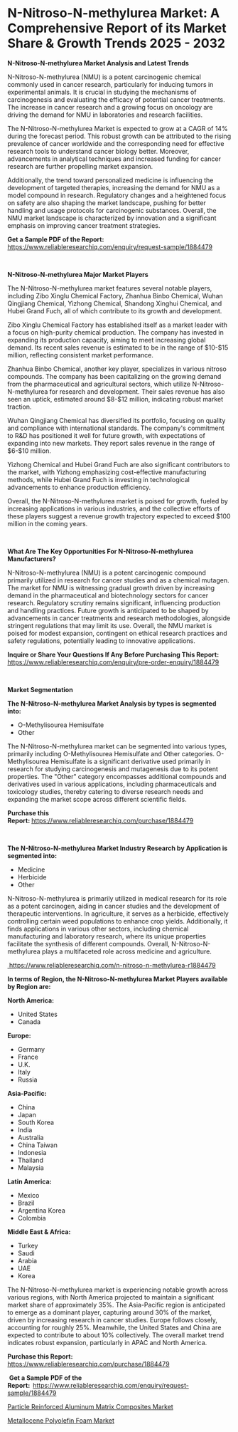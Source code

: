 <p><h1>N-Nitroso-N-methylurea Market: A Comprehensive Report of its Market Share & Growth Trends 2025 - 2032</h1></p><p><strong>N-Nitroso-N-methylurea Market Analysis and Latest Trends</strong></p>
<p><p>N-Nitroso-N-methylurea (NMU) is a potent carcinogenic chemical commonly used in cancer research, particularly for inducing tumors in experimental animals. It is crucial in studying the mechanisms of carcinogenesis and evaluating the efficacy of potential cancer treatments. The increase in cancer research and a growing focus on oncology are driving the demand for NMU in laboratories and research facilities.</p><p>The N-Nitroso-N-methylurea Market is expected to grow at a CAGR of 14% during the forecast period. This robust growth can be attributed to the rising prevalence of cancer worldwide and the corresponding need for effective research tools to understand cancer biology better. Moreover, advancements in analytical techniques and increased funding for cancer research are further propelling market expansion. </p><p>Additionally, the trend toward personalized medicine is influencing the development of targeted therapies, increasing the demand for NMU as a model compound in research. Regulatory changes and a heightened focus on safety are also shaping the market landscape, pushing for better handling and usage protocols for carcinogenic substances. Overall, the NMU market landscape is characterized by innovation and a significant emphasis on improving cancer treatment strategies.</p></p>
<p><strong>Get a Sample PDF of the Report:&nbsp;</strong> <a href="https://www.reliableresearchiq.com/enquiry/request-sample/1884479?utm_campaign=1088&utm_medium=2&utm_source=Github&utm_content=ia&utm_term=04022025&utm_id=n-nitroso-n-methylurea">https://www.reliableresearchiq.com/enquiry/request-sample/1884479</a></p>
<p>&nbsp;</p>
<p><strong>N-Nitroso-N-methylurea Major Market Players</strong></p>
<p><p>The N-Nitroso-N-methylurea market features several notable players, including Zibo Xinglu Chemical Factory, Zhanhua Binbo Chemical, Wuhan Qingjiang Chemical, Yizhong Chemical, Shandong Xinghui Chemical, and Hubei Grand Fuch, all of which contribute to its growth and development.</p><p>Zibo Xinglu Chemical Factory has established itself as a market leader with a focus on high-purity chemical production. The company has invested in expanding its production capacity, aiming to meet increasing global demand. Its recent sales revenue is estimated to be in the range of $10-$15 million, reflecting consistent market performance.</p><p>Zhanhua Binbo Chemical, another key player, specializes in various nitroso compounds. The company has been capitalizing on the growing demand from the pharmaceutical and agricultural sectors, which utilize N-Nitroso-N-methylurea for research and development. Their sales revenue has also seen an uptick, estimated around $8-$12 million, indicating robust market traction.</p><p>Wuhan Qingjiang Chemical has diversified its portfolio, focusing on quality and compliance with international standards. The company's commitment to R&D has positioned it well for future growth, with expectations of expanding into new markets. They report sales revenue in the range of $6-$10 million.</p><p>Yizhong Chemical and Hubei Grand Fuch are also significant contributors to the market, with Yizhong emphasizing cost-effective manufacturing methods, while Hubei Grand Fuch is investing in technological advancements to enhance production efficiency.</p><p>Overall, the N-Nitroso-N-methylurea market is poised for growth, fueled by increasing applications in various industries, and the collective efforts of these players suggest a revenue growth trajectory expected to exceed $100 million in the coming years.</p></p>
<p>&nbsp;</p>
<p><strong>What Are The Key Opportunities For N-Nitroso-N-methylurea Manufacturers?</strong></p>
<p><p>N-Nitroso-N-methylurea (NMU) is a potent carcinogenic compound primarily utilized in research for cancer studies and as a chemical mutagen. The market for NMU is witnessing gradual growth driven by increasing demand in the pharmaceutical and biotechnology sectors for cancer research. Regulatory scrutiny remains significant, influencing production and handling practices. Future growth is anticipated to be shaped by advancements in cancer treatments and research methodologies, alongside stringent regulations that may limit its use. Overall, the NMU market is poised for modest expansion, contingent on ethical research practices and safety regulations, potentially leading to innovative applications.</p></p>
<p><strong>Inquire or Share Your Questions If Any Before Purchasing This Report:</strong> <a href="https://www.reliableresearchiq.com/enquiry/pre-order-enquiry/1884479?utm_campaign=1088&utm_medium=2&utm_source=Github&utm_content=ia&utm_term=04022025&utm_id=n-nitroso-n-methylurea">https://www.reliableresearchiq.com/enquiry/pre-order-enquiry/1884479</a></p>
<p>&nbsp;</p>
<p><strong>Market Segmentation</strong></p>
<p><strong>The N-Nitroso-N-methylurea Market Analysis by types is segmented into:</strong></p>
<p><ul><li>O-Methylisourea Hemisulfate</li><li>Other</li></ul></p>
<p><p>The N-Nitroso-N-methylurea market can be segmented into various types, primarily including O-Methylisourea Hemisulfate and Other categories. O-Methylisourea Hemisulfate is a significant derivative used primarily in research for studying carcinogenesis and mutagenesis due to its potent properties. The "Other" category encompasses additional compounds and derivatives used in various applications, including pharmaceuticals and toxicology studies, thereby catering to diverse research needs and expanding the market scope across different scientific fields.</p></p>
<p><strong>Purchase this Report:&nbsp;</strong><a href="https://www.reliableresearchiq.com/purchase/1884479?utm_campaign=1088&utm_medium=2&utm_source=Github&utm_content=ia&utm_term=04022025&utm_id=n-nitroso-n-methylurea">https://www.reliableresearchiq.com/purchase/1884479</a></p>
<p>&nbsp;</p>
<p><strong>The N-Nitroso-N-methylurea Market Industry Research by Application is segmented into:</strong></p>
<p><ul><li>Medicine</li><li>Herbicide</li><li>Other</li></ul></p>
<p><p>N-Nitroso-N-methylurea is primarily utilized in medical research for its role as a potent carcinogen, aiding in cancer studies and the development of therapeutic interventions. In agriculture, it serves as a herbicide, effectively controlling certain weed populations to enhance crop yields. Additionally, it finds applications in various other sectors, including chemical manufacturing and laboratory research, where its unique properties facilitate the synthesis of different compounds. Overall, N-Nitroso-N-methylurea plays a multifaceted role across medicine and agriculture.</p></p>
<p><a href="https://www.reliableresearchiq.com/n-nitroso-n-methylurea-r1884479?utm_campaign=1088&utm_medium=2&utm_source=Github&utm_content=ia&utm_term=04022025&utm_id=n-nitroso-n-methylurea">&nbsp;https://www.reliableresearchiq.com/n-nitroso-n-methylurea-r1884479</a></p>
<p><strong>In terms of Region, the N-Nitroso-N-methylurea Market Players available by Region are:</strong></p>
<p>
    <p> <strong> North America: </strong>
        <ul>
            <li>United States</li>
            <li>Canada</li>
        </ul>
        </p> 
    <p> <strong> Europe: </strong>
        <ul>
            <li>Germany</li>
            <li>France</li>
            <li>U.K.</li>
            <li>Italy</li>
            <li>Russia</li>
        </ul>
        </p> 
    <p> <strong> Asia-Pacific: </strong>
        <ul>
            <li>China</li>
            <li>Japan</li>
            <li>South Korea</li>
            <li>India</li>
            <li>Australia</li>
            <li>China Taiwan</li>
            <li>Indonesia</li>
            <li>Thailand</li>
            <li>Malaysia</li>
        </ul>
        </p> 
    <p> <strong> Latin America: </strong>
        <ul>
            <li>Mexico</li>
            <li>Brazil</li>
            <li>Argentina Korea</li>
            <li>Colombia</li>
        </ul>
        </p> 
    <p> <strong> Middle East & Africa: </strong>
        <ul>
            <li>Turkey</li>
            <li>Saudi</li>
            <li>Arabia</li>
            <li>UAE</li>
            <li>Korea</li>
        </ul>
    </p>
    </p>
<p><p>The N-Nitroso-N-methylurea market is experiencing notable growth across various regions, with North America projected to maintain a significant market share of approximately 35%. The Asia-Pacific region is anticipated to emerge as a dominant player, capturing around 30% of the market, driven by increasing research in cancer studies. Europe follows closely, accounting for roughly 25%. Meanwhile, the United States and China are expected to contribute to about 10% collectively. The overall market trend indicates robust expansion, particularly in APAC and North America.</p></p>
<p><strong>Purchase this Report: </strong><a href="https://www.reliableresearchiq.com/purchase/1884479?utm_campaign=1088&utm_medium=2&utm_source=Github&utm_content=ia&utm_term=04022025&utm_id=n-nitroso-n-methylurea">https://www.reliableresearchiq.com/purchase/1884479</a></p>
<p>&nbsp;<strong>Get a Sample PDF of the Report:&nbsp;&nbsp;</strong><a href="https://www.reliableresearchiq.com/enquiry/request-sample/1884479?utm_campaign=1088&utm_medium=2&utm_source=Github&utm_content=ia&utm_term=04022025&utm_id=n-nitroso-n-methylurea">https://www.reliableresearchiq.com/enquiry/request-sample/1884479</a></p>
<p><strong></strong></p>
<p><p><a href="https://github.com/muvdibezuh/Market-Research-Report-List-1/blob/main/particle-reinforced-aluminum-matrix-composites-market.md?utm_campaign=1088&utm_medium=2&utm_source=Github&utm_content=ia&utm_term=04022025&utm_id=n-nitroso-n-methylurea">Particle Reinforced Aluminum Matrix Composites Market</a></p><p><a href="https://github.com/dailyspunj47/Market-Research-Report-List-1/blob/main/metallocene-polyolefin-foam-market.md?utm_campaign=1088&utm_medium=2&utm_source=Github&utm_content=ia&utm_term=04022025&utm_id=n-nitroso-n-methylurea">Metallocene Polyolefin Foam Market</a></p></p>